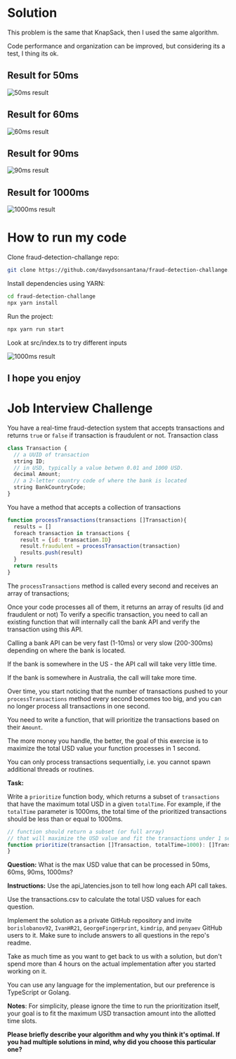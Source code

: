 # Solution
This problem is the same that KnapSack, then I used the same algorithm.

Code performance and organization can be improved, but considering its a test, I thing its ok.
## Result for 50ms
![50ms result](https://github.com/davydsonsantana/fraud-detection-challange/blob/master/result/50ms-result.jpg?raw=true)

## Result for 60ms
![60ms result](https://github.com/davydsonsantana/fraud-detection-challange/blob/master/result/60ms-result.jpg?raw=true)

## Result for 90ms
![90ms result](https://github.com/davydsonsantana/fraud-detection-challange/blob/master/result/90ms-result.jpg?raw=true)

## Result for 1000ms
![1000ms result](https://github.com/davydsonsantana/fraud-detection-challange/blob/master/result/1000ms-result.jpg?raw=true)

# How to run my code

Clone fraud-detection-challange repo:
```sh
git clone https://github.com/davydsonsantana/fraud-detection-challange.git
```

Install dependencies using YARN:
```sh
cd fraud-detection-challange
npx yarn install
```

Run the project:
```sh
npx yarn run start
```

Look at src/index.ts to try different inputs

![1000ms result](https://github.com/davydsonsantana/fraud-detection-challange/blob/main/docs/index.png?raw=true)

## I hope you enjoy

# Job Interview Challenge

You have a real-time fraud-detection system that accepts transactions and returns `true` or `false` if transaction is fraudulent or not.
Transaction class
```js
class Transaction {
  // a UUID of transaction
  string ID;
  // in USD, typically a value betwen 0.01 and 1000 USD. 
  decimal Amount;
  // a 2-letter country code of where the bank is located
  string BankCountryCode;
}
```
You have a method that accepts a collection of transactions

```js
function processTransactions(transactions []Transaction){
  results = []
  foreach transaction in transactions {
    result = {id: transaction.ID}
    result.fraudulent = processTransaction(transaction)
    results.push(result)
  } 
  return results
}
```
The `processTransactions` method is called every second and receives an array of transactions;

Once your code processes all of them, it returns an array of results (id and fraudulent or not)
To verify a specific transaction, you need to call an existing function that will internally call the bank API and verify the transaction using this API.

Calling a bank API can be very fast (1-10ms) or very slow (200-300ms) depending on where the bank is located.

If the bank is somewhere in the US - the API call will take very little time.

If the bank is somewhere in Australia, the call will take more time.

Over time, you start noticing that the number of transactions pushed to your `processTransactions` method every second becomes too big,
and you can no longer process all transactions in one second. 

You need to write a function, that will prioritize the transactions based on their `Amount`. 

The more money you handle, the better, the goal of this exercise is to maximize the total USD value your function processes in 1 second.

You can only process transactions sequentially, i.e. you cannot spawn additional threads or routines. 

**Task:**

Write a `prioritize` function body, which returns a subset of `transactions` that have the maximum total USD in a given `totalTime`.
For example, if the `totalTime` parameter is 1000ms, the total time of the prioritized transactions should be less than or 
equal to 1000ms.

```js
// function should return a subset (or full array)
// that will maximize the USD value and fit the transactions under 1 second
function prioritize(transaction []Transaction, totalTime=1000): []Transaction {
}
```

**Question:**
What is the max USD value that can be processed in 50ms, 60ms, 90ms, 1000ms?

**Instructions:**
Use the api_latencies.json to tell how long each API call takes.

Use the transactions.csv to calculate the total USD values for each question.

Implement the solution as a private GitHub repository and invite `borislobanov92`, `IvanHR21`, `GeorgeFingerprint`, `kimdrip`, and `penyaev` GitHub users to it. Make sure to include answers to all questions in the repo's readme.

Take as much time as you want to get back to us with a solution, but don't spend more than 4 hours on the actual implementation after you started working on it.

You can use any language for the implementation, but our preference is TypeScript or Golang.

**Notes**:
For simplicity, please ignore the time to run the prioritization itself, your goal is to fit the maximum USD transaction amount into the allotted time slots.

**Please briefly describe your algorithm and why you think it's optimal. If you had multiple solutions in mind, why did you choose this particular one?**
